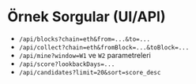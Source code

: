 # Örnek Sorgular (UI/API)

- `/api/blocks?chain=eth&from=...&to=...`
- `/api/collect?chain=eth&fromBlock=...&toBlock=...`
- `/api/mine?window=W1` ve `W2` parametreleri
- `/api/score?lookbackDays=...`
- `/api/candidates?limit=20&sort=score_desc`

